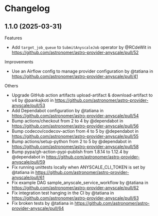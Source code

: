 # Changelog

## 1.1.0 (2025-03-31)

Features

* Add `target_job_queue` to `SubmitAnyscaleJob` operator by @RCdeWit in https://github.com/astronomer/astro-provider-anyscale/pull/52

Improvements

* Use an Airflow config to manage provider configuration by @tatiana in https://github.com/astronomer/astro-provider-anyscale/pull/41

Others

* Upgrade GitHub action artifacts upload-artifact & download-artifact to v4 by @pankajkoti in https://github.com/astronomer/astro-provider-anyscale/pull/53
* Add Dependabot configuration by @tatiana in https://github.com/astronomer/astro-provider-anyscale/pull/54
* Bump actions/checkout from 2 to 4 by @dependabot in https://github.com/astronomer/astro-provider-anyscale/pull/56
* Bump codecov/codecov-action from 4 to 5 by @dependabot in https://github.com/astronomer/astro-provider-anyscale/pull/55
* Bump actions/setup-python from 2 to 5 by @dependabot in https://github.com/astronomer/astro-provider-anyscale/pull/58
* Bump pypa/gh-action-pypi-publish from 1.8.14 to 1.12.4 by @dependabot in https://github.com/astronomer/astro-provider-anyscale/pull/59
* Fix running unittests locally when ANYSCALE_CLI_TOKEN is set by @tatiana in https://github.com/astronomer/astro-provider-anyscale/pull/61
* Fix example DAG sample_anyscale_service_workflow by @tatiana in https://github.com/astronomer/astro-provider-anyscale/pull/62
* Fix integration test hanging in the CI  by @tatiana in https://github.com/astronomer/astro-provider-anyscale/pull/63
* Fix broken tests by @tatiana in https://github.com/astronomer/astro-provider-anyscale/pull/64
